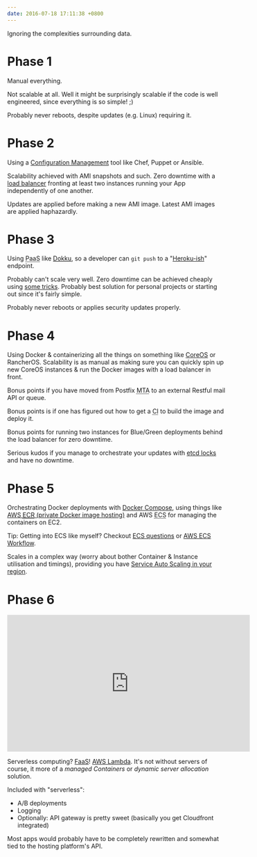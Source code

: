 ```yaml
---
date: 2016-07-18 17:11:38 +0800
---
```


Ignoring the complexities surrounding data.

# Phase 1

Manual everything.

Not scalable at all. Well it might be surprisingly scalable if the code is well
engineered, since everything is so simple! ;)

Probably never reboots, despite updates (e.g. Linux) requiring it.

# Phase 2

Using a [Configuration
Management](https://en.wikipedia.org/wiki/Configuration_management) tool like
Chef, Puppet or Ansible.

Scalability achieved with AMI snapshots and such. Zero downtime with a [load
balancer](https://aws.amazon.com/elasticloadbalancing/) fronting at least two
instances running your App independently of one another.

Updates are applied before making a new AMI image. Latest AMI images are
applied haphazardly.

# Phase 3

Using <abbr title="Platform as a Service">PaaS</abbr> like
[Dokku](https://github.com/dokku/dokku), so a developer can `git push` to a
"[Heroku-ish](https://github.com/gliderlabs/herokuish)" endpoint.

Probably can't scale very well. Zero downtime can be achieved cheaply using
[some
tricks](http://dokku.viewdocs.io/dokku/deployment/zero-downtime-deploys/).
Probably best solution for personal projects or starting out since it's fairly
simple.

Probably never reboots or applies security updates properly.

# Phase 4

Using Docker & containerizing all the things on something like
[CoreOS](https://aws.amazon.com/lambda/details/) or RancherOS. Scalability is
as manual as making sure you can quickly spin up new CoreOS instances & run the
Docker images with a load balancer in front.

Bonus points if you have moved from Postfix <abbr title="Mail transfer
agent">MTA</abbr> to an external Restful mail API or queue.

Bonus points is if one has figured out how to get a <abbr title="Continuous
Integration">CI</abbr> to build the image and deploy it.

Bonus points for running two instances for Blue/Green deployments behind the
load balancer for zero downtime.

Serious kudos if you manage to orchestrate your updates with [etcd
locks](https://coreos.com/os/docs/latest/update-strategies.html) and have no downtime.

# Phase 5

Orchestrating Docker deployments with [Docker
Compose](https://docs.docker.com/compose/), using things like <a href="http://docs.aws.amazon.com/AmazonECS/latest/developerguide/ECS_Console_Repositories.html">AWS <abbr
title="Elastic Container Repository">ECR</abbr> (private Docker image hosting)</a>
and AWS <abbr title="Elastic Container Service">ECS</abbr> for managing the
containers on EC2.

Tip: Getting into ECS like myself? Checkout [ECS questions](/blog/ECS_questions/) or [AWS ECS Workflow](/blog/AWS_ECS_Workflow/).

Scales in a complex way (worry about bother Container & Instance utilisation
and timings), providing you have [Service Auto Scaling in your
region](http://docs.aws.amazon.com/AmazonECS/latest/developerguide/service-auto-scaling.html).

# Phase 6

<iframe width="560" height="315" src="https://www.youtube.com/embed/l08c8uQJL_o?ecver=1" frameborder="0" allowfullscreen></iframe>

Serverless computing?
[FaaS](https://en.wikipedia.org/wiki/Function_as_a_Service)! [AWS
Lambda](https://aws.amazon.com/lambda/details/).  It's not without servers of
course, it more of a *managed Containers* or *dynamic server allocation*
solution.

Included with "serverless":

* A/B deployments
* Logging
* Optionally: API gateway is pretty sweet (basically you get Cloudfront integrated)

Most apps would probably have to be completely rewritten and somewhat tied to
the hosting platform's API.
